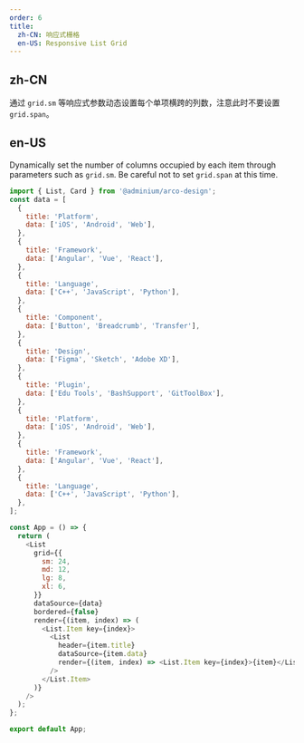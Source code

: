 ```yaml
---
order: 6
title:
  zh-CN: 响应式栅格
  en-US: Responsive List Grid
---
```


## zh-CN

通过 `grid.sm` 等响应式参数动态设置每个单项横跨的列数，注意此时不要设置 `grid.span`。

## en-US


Dynamically set the number of columns occupied by each item through parameters such as `grid.sm`. Be careful not to set `grid.span` at this time.

```js
import { List, Card } from '@adminium/arco-design';
const data = [
  {
    title: 'Platform',
    data: ['iOS', 'Android', 'Web'],
  },
  {
    title: 'Framework',
    data: ['Angular', 'Vue', 'React'],
  },
  {
    title: 'Language',
    data: ['C++', 'JavaScript', 'Python'],
  },
  {
    title: 'Component',
    data: ['Button', 'Breadcrumb', 'Transfer'],
  },
  {
    title: 'Design',
    data: ['Figma', 'Sketch', 'Adobe XD'],
  },
  {
    title: 'Plugin',
    data: ['Edu Tools', 'BashSupport', 'GitToolBox'],
  },
  {
    title: 'Platform',
    data: ['iOS', 'Android', 'Web'],
  },
  {
    title: 'Framework',
    data: ['Angular', 'Vue', 'React'],
  },
  {
    title: 'Language',
    data: ['C++', 'JavaScript', 'Python'],
  },
];

const App = () => {
  return (
    <List
      grid={{
        sm: 24,
        md: 12,
        lg: 8,
        xl: 6,
      }}
      dataSource={data}
      bordered={false}
      render={(item, index) => (
        <List.Item key={index}>
          <List
            header={item.title}
            dataSource={item.data}
            render={(item, index) => <List.Item key={index}>{item}</List.Item>}
          />
        </List.Item>
      )}
    />
  );
};

export default App;
```
